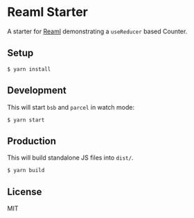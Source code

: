 # Reaml Starter

A starter for [Reaml](https://github.com/utkarshkukreti/reaml) demonstrating a
`useReducer` based Counter.

## Setup

    $ yarn install

## Development

This will start `bsb` and `parcel` in watch mode:

    $ yarn start

## Production

This will build standalone JS files into `dist/`.

    $ yarn build

## License

MIT
